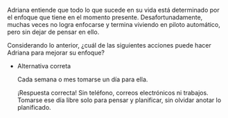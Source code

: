 Adriana entiende que todo lo que sucede en su vida está determinado por el enfoque que tiene en el momento presente. Desafortunadamente, muchas veces no logra enfocarse y termina viviendo en piloto automático, pero sin dejar de pensar en ello.

Considerando lo anterior, ¿cuál de las siguientes acciones puede hacer Adriana para mejorar su enfoque?


    
- Alternativa correta
    
    Cada semana o mes tomarse un día para ella.
    
    ¡Respuesta correcta! Sin teléfono, correos electrónicos ni trabajos. Tomarse ese día libre solo para pensar y planificar, sin olvidar anotar lo planificado.
    